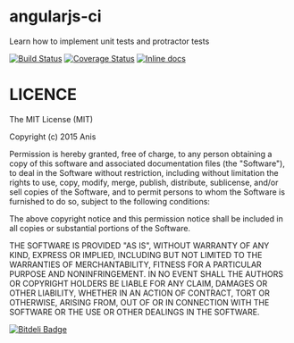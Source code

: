 # angularjs-ci
Learn how to implement unit tests and protractor tests

[![Build Status](https://travis-ci.org/anisdjer/angularjs-ci.svg?branch=develop)](https://travis-ci.org/anisdjer/angularjs-ci)
[![Coverage Status](https://coveralls.io/repos/anisdjer/angularjs-ci/badge.svg?branch=develop&service=github)](https://coveralls.io/github/anisdjer/angularjs-ci?branch=develop)
[![Inline docs](http://inch-ci.org/github/anisdjer/angularjs-ci.svg?branch=develop&style=shields)](http://inch-ci.org/github/anisdjer/angularjs-ci)


# LICENCE
The MIT License (MIT)

Copyright (c) 2015 Anis

Permission is hereby granted, free of charge, to any person obtaining a copy
of this software and associated documentation files (the "Software"), to deal
in the Software without restriction, including without limitation the rights
to use, copy, modify, merge, publish, distribute, sublicense, and/or sell
copies of the Software, and to permit persons to whom the Software is
furnished to do so, subject to the following conditions:

The above copyright notice and this permission notice shall be included in all
copies or substantial portions of the Software.

THE SOFTWARE IS PROVIDED "AS IS", WITHOUT WARRANTY OF ANY KIND, EXPRESS OR
IMPLIED, INCLUDING BUT NOT LIMITED TO THE WARRANTIES OF MERCHANTABILITY,
FITNESS FOR A PARTICULAR PURPOSE AND NONINFRINGEMENT. IN NO EVENT SHALL THE
AUTHORS OR COPYRIGHT HOLDERS BE LIABLE FOR ANY CLAIM, DAMAGES OR OTHER
LIABILITY, WHETHER IN AN ACTION OF CONTRACT, TORT OR OTHERWISE, ARISING FROM,
OUT OF OR IN CONNECTION WITH THE SOFTWARE OR THE USE OR OTHER DEALINGS IN THE
SOFTWARE.



[![Bitdeli Badge](https://d2weczhvl823v0.cloudfront.net/anisdjer/angularjs-ci/trend.png)](https://bitdeli.com/free "Bitdeli Badge")

